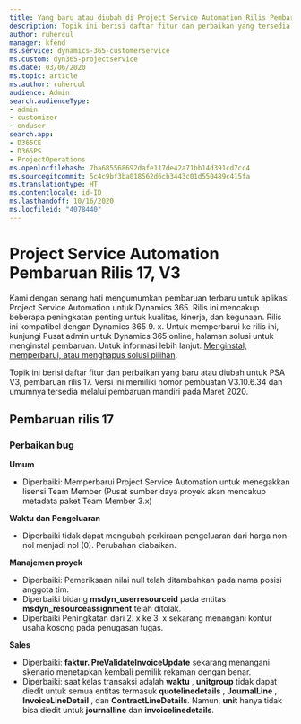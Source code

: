 ```yaml
---
title: Yang baru atau diubah di Project Service Automation Rilis Pembaruan 17, V3
description: Topik ini berisi daftar fitur dan perbaikan yang tersedia di Project Service Automation V3, pembaruan rilis 17, V3.
author: ruhercul
manager: kfend
ms.service: dynamics-365-customerservice
ms.custom: dyn365-projectservice
ms.date: 03/06/2020
ms.topic: article
ms.author: ruhercul
audience: Admin
search.audienceType:
- admin
- customizer
- enduser
search.app:
- D365CE
- D365PS
- ProjectOperations
ms.openlocfilehash: 7ba685568692dafe117de42a71bb14d391cd7cc4
ms.sourcegitcommit: 5c4c9bf3ba018562d6cb3443c01d550489c415fa
ms.translationtype: HT
ms.contentlocale: id-ID
ms.lasthandoff: 10/16/2020
ms.locfileid: "4078440"
---
```

# <a name="project-service-automation-update-release-17-v3"></a>Project Service Automation Pembaruan Rilis 17, V3

Kami dengan senang hati mengumumkan pembaruan terbaru untuk aplikasi Project Service Automation untuk Dynamics 365. Rilis ini mencakup beberapa peningkatan penting untuk kualitas, kinerja, dan kegunaan.  Rilis ini kompatibel dengan Dynamics 365 9. x. Untuk memperbarui ke rilis ini, kunjungi Pusat admin untuk Dynamics 365 online, halaman solusi untuk menginstal pembaruan. Untuk informasi lebih lanjut: [Menginstal, memperbarui, atau menghapus solusi pilihan](https://docs.microsoft.com/power-platform/admin/install-remove-preferred-solution).

Topik ini berisi daftar fitur dan perbaikan yang baru atau diubah untuk PSA V3, pembaruan rilis 17. Versi ini memiliki nomor pembuatan V3.10.6.34 dan umumnya tersedia melalui pembaruan mandiri pada Maret 2020.


## <a name="update-release-17"></a>Pembaruan rilis 17

### <a name="bug-fixes"></a>Perbaikan bug

**Umum**

- Diperbaiki: Memperbarui Project Service Automation untuk menegakkan lisensi Team Member (Pusat sumber daya proyek akan mencakup metadata paket Team Member 3.x)
 
**Waktu dan Pengeluaran**

- Diperbaiki tidak dapat mengubah perkiraan pengeluaran dari harga non-nol menjadi nol (0). Perubahan diabaikan.

**Manajemen proyek**

- Diperbaiki: Pemeriksaan nilai null telah ditambahkan pada nama posisi anggota tim.
- Diperbaiki bidang **msdyn_userresourceid** pada entitas **msdyn_resourceassignment** telah ditolak.
- Diperbaiki Peningkatan dari 2. x ke 3. x sekarang menangani kontur usaha kosong pada penugasan tugas.

**Sales**

- Diperbaiki: **faktur. PreValidateInvoiceUpdate** sekarang menangani skenario menetapkan kembali pemilik rekaman dengan benar.
- Diperbaiki: saat kelas transaksi adalah **waktu** , **unitgroup** tidak dapat diedit untuk semua entitas termasuk **quotelinedetails** , **JournalLine** , **InvoiceLineDetail** , dan **ContractLineDetails**. Namun, **unit** hanya tidak bisa diedit untuk **journalline** dan **invoicelinedetails**.


